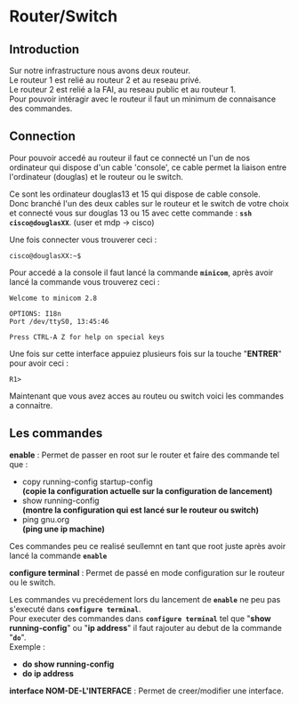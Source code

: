 # Router/Switch


## Introduction 

Sur notre infrastructure nous avons deux routeur.   
Le routeur 1 est relié au routeur 2 et au reseau privé.  
Le routeur 2 est relié a la FAI, au reseau public et au routeur 1.  
Pour pouvoir intéragir avec le routeur il faut un minimum de connaisance des commandes. 

## Connection

Pour pouvoir accedé au routeur il faut ce connecté un l'un de nos ordinateur qui dispose d'un cable 'console', ce cable permet la liaison entre l'ordinateur (douglas) et le routeur ou le switch.

Ce sont les ordinateur douglas13 et 15 qui dispose de cable console.  
Donc branché l'un des deux cables sur le routeur et le switch de votre choix et connecté vous sur douglas 13 ou 15 avec cette commande : **`ssh cisco@douglasXX`**. (user et mdp -> cisco)

Une fois connecter vous trouverer ceci :

    cisco@douglasXX:~$

Pour accedé a la console il faut lancé la commande **`minicom`**, après avoir lancé la commande vous trouverez ceci : 

```
Welcome to minicom 2.8

OPTIONS: I18n
Port /dev/ttyS0, 13:45:46

Press CTRL-A Z for help on special keys
```
Une fois sur cette interface appuiez plusieurs fois sur la touche "**ENTRER**" pour avoir ceci :
```
R1>
```
Maintenant que vous avez acces au routeu ou switch voici les commandes a connaitre.
## Les commandes

**enable** : Permet de passer en root sur le router et faire des commande tel que :
- copy running-config startup-config  
**(copie la configuration actuelle sur la configuration de lancement)**
- show running-config   
**(montre la configuration qui est lancé sur le routeur ou switch)**
- ping gnu.org  
**(ping une ip machine)**   

Ces commandes peu ce realisé seullemnt en tant que root juste après avoir lancé la commande **`enable`**


**configure terminal** : Permet de passé en mode configuration sur le routeur ou le switch.  

Les commandes vu precédement lors du lancement de **`enable`** ne peu pas s'executé dans **`configure terminal`**.   
Pour executer des commandes dans **`configure terminal`** tel que "**show running-config**" ou "**ip address**" il faut rajouter au debut de la commande "**`do`**".  
Exemple :  
- **do show running-config**  
- **do ip address**


**interface NOM-DE-L'INTERFACE** : Permet de creer/modifier une interface.  